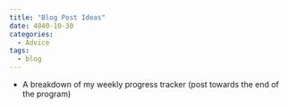```yaml
---
title: "Blog Post Ideas"
date: 4040-10-30
categories:
  - Advice
tags:
  - blog
---
```


- A breakdown of my weekly progress tracker (post towards the end of the program)
